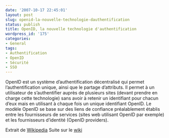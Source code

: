 ```yaml
---
date: '2007-10-17 22:45:01'
layout: post
slug: openid-la-nouvelle-technologie-dauthentification
status: publish
title: OpenID, la nouvelle technologie d'authentification
wordpress_id: '175'
categories:
- General
tags:
- Authentification
- OpenID
- Sécurité
- SSO
---
```



OpenID est un système d’authentification décentralisé qui permet l’authentification unique, ainsi que le partage d’attributs. Il permet à un utilisateur de s’authentifier auprès de plusieurs sites (devant prendre en charge cette technologie) sans avoir à retenir un identifiant pour chacun d’eux mais en utilisant à chaque fois un unique identifiant OpenID.
Le modèle OpenID se base sur des liens de confiance préalablement établis entre les fournisseurs de services (sites web utilisant OpenID par exemple) et les fournisseurs d’identité (OpenID providers).

Extrait de [Wikipedia](http://fr.wikipedia.org/wiki/OpenID)
Suite sur le [wiki](http://wiki.zenithar.org/web:openid)

